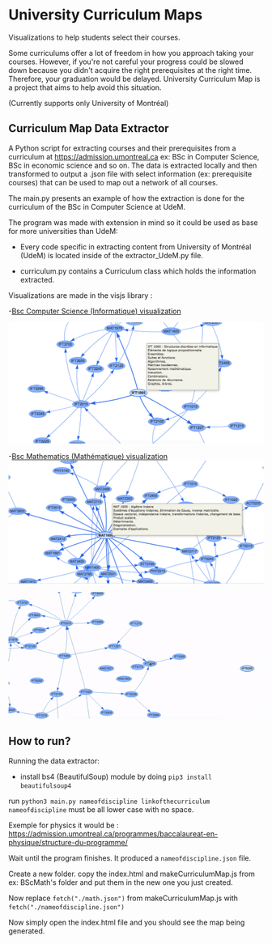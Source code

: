 # University Curriculum Maps
Visualizations to help students select their courses. 

Some curriculums offer a lot of freedom in how you approach taking your courses. However, if you're not careful your progress could be slowed down because you didn't acquire the right prerequisites at the right time. Therefore, your graduation would be delayed. University Curriculum Map is a project that aims to help avoid this situation.

(Currently supports only University of Montréal)
## Curriculum Map Data Extractor
 
 A Python script for extracting courses and their prerequisites from a curriculum at https://admission.umontreal.ca ex: BSc in Computer Science, BSc in economic science and so on. The data is extracted locally and then transformed to output a .json file with select information (ex: prerequisite courses) that can be used to map out a network of all courses. 


 The main.py presents an example of how the extraction is done for the curriculum of the BSc in Computer Science at UdeM.
 
The program was made with extension in mind so it could be used as base for more universities than UdeM:

- Every code specific in extracting content from University of Montréal (UdeM) is located inside of the extractor_UdeM.py file.

- curriculum.py contains a Curriculum class which holds the information extracted.


Visualizations are made in the visjs library :

-[Bsc Computer Science (Informatique) visualization](https://nassim-saboundji.github.io/UniversityCurriculumMaps/BScInformatique/)

  ![screenshot of the BSc Computer Science](BsInformatiqueScreenshot.png)

-[Bsc Mathematics (Mathématique) visualization](https://nassim-saboundji.github.io/UniversityCurriculumMaps/BScMath/)
  ![screenshot of the BSc Mathematics](BsMathScreenshot.png)

![screenshot of bubble drag](animation.gif)

## How to run?  
Running the data extractor:
 - install bs4 (BeautifulSoup) module by doing `pip3 install beautifulsoup4`

run `python3 main.py nameofdiscipline linkofthecurriculum`
`nameofdiscipline` must be all lower case with no space.

Exemple for physics it would be : https://admission.umontreal.ca/programmes/baccalaureat-en-physique/structure-du-programme/

Wait until the program finishes. It produced a `nameofdiscipline.json`
file.

Create a new folder. copy the index.html and makeCurriculumMap.js from ex: BScMath's folder and put them in the new one you just created.

Now replace `fetch("./math.json")` from makeCurriculumMap.js with 
`fetch("./nameofdiscipline.json")`

Now simply open the index.html file and you should see the map being 
generated.